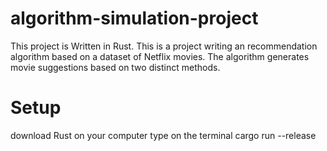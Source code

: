 # algorithm-simulation-project
This project is Written in Rust. 
This is a project writing an recommendation algorithm based on a dataset of Netflix movies. The algorithm generates movie suggestions based on two distinct methods. 

# Setup
download Rust on your computer 
type on the terminal cargo run --release 
